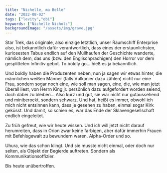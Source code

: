 ```yaml
---
title: "Nichelle, ma Belle"
date: "2022-08-02"
tags: ["levity","obi"]
keywords: ["Nichelle Nichols"]
backgroundImage: "/assets/img/grave.jpg"
---
```

Star Trek, das originale, also einzige letztlich, unser Raumschiff Enterprise also, ist bekanntlich dafür verantwortlich, dass eines der erstaunlichsten, kuriosesten Tabus endlich auf den Müllhaufen der Geschichte wanderte, nämlich dem, das uns (bzw. den Englischprachigen) den Horror vor dem gesplitteten Infinitiv gebot. To boldly go... hieß es ja bekanntlich.

Und boldly haben die Produzenten neben, nun ja sagen wir etwas hinter, die männlichen weißen Männer (falls Vulkanier dazu zählen) nicht nur eine Frau, sondern sogar noch eine, wie soll man sagen, eine, die, wie man jetzt überall liest, von Herrn King jr. persönlich dazu aufgefordert worden seiend, doch dabei zu bleiben... Also kurz und gut, sie war nicht nur gutaussehend und miniberockt, sondern schwarz. Und hat, heißt es immer, obwohl ich mich nicht entsinnen kann, dass je gesehen zu haben, einmal sogar Kirk geküsst. Und damit, so schien es, war das Ende der Sklavengesellschaft endlich eingeleitet.

Zu früh gefreut, wie wir heute wissen. Und ich will jetzt nicht darauf herumreiten, dass in Orion zwar keine farbigen, aber dafür immerhin Frauen mit Befehlsgewalt zu bewundern waren. Alpha-Order und so.

Uhura, wie das schon klingt. Und sie musste nicht einmal, oder doch nur selten, als Objekt der Begierde auftreten. Sondern als Kommunikationsoffizier.

Bis heute unübertroffen.
